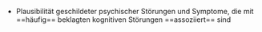 - Plausibilität geschildeter psychischer Störungen und Symptome, die mit ==häufig== beklagten kognitiven Störungen ==assoziiert== sind